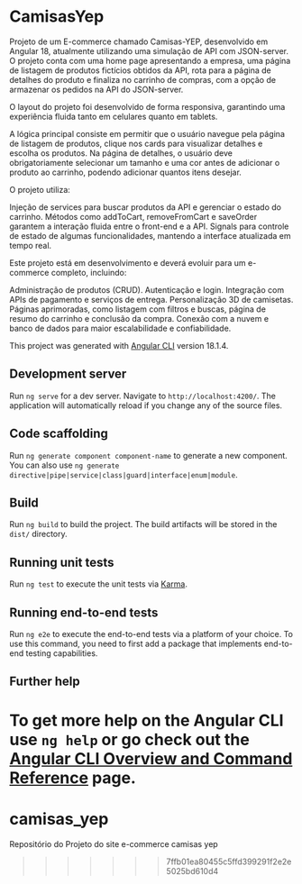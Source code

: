 
# CamisasYep

Projeto de um E-commerce chamado Camisas-YEP, desenvolvido em Angular 18, atualmente utilizando uma simulação de API com JSON-server. O projeto conta com uma home page apresentando a empresa, uma página de listagem de produtos fictícios obtidos da API, rota para a página de detalhes do produto e finaliza no carrinho de compras, com a opção de armazenar os pedidos na API do JSON-server.

O layout do projeto foi desenvolvido de forma responsiva, garantindo uma experiência fluida tanto em celulares quanto em tablets.

A lógica principal consiste em permitir que o usuário navegue pela página de listagem de produtos, clique nos cards para visualizar detalhes e escolha os produtos. Na página de detalhes, o usuário deve obrigatoriamente selecionar um tamanho e uma cor antes de adicionar o produto ao carrinho, podendo adicionar quantos itens desejar.

O projeto utiliza:

Injeção de services para buscar produtos da API e gerenciar o estado do carrinho. 
Métodos como addToCart, removeFromCart e saveOrder garantem a interação fluida entre o front-end e a API.
Signals para controle de estado de algumas funcionalidades, mantendo a interface atualizada em tempo real.

Este projeto está em desenvolvimento e deverá evoluir para um e-commerce completo, incluindo:

Administração de produtos (CRUD).
Autenticação e login.
Integração com APIs de pagamento e serviços de entrega.
Personalização 3D de camisetas.
Páginas aprimoradas, como listagem com filtros e buscas, página de resumo do carrinho e conclusão da compra.
Conexão com a nuvem e banco de dados para maior escalabilidade e confiabilidade.

This project was generated with [Angular CLI](https://github.com/angular/angular-cli) version 18.1.4.

## Development server

Run `ng serve` for a dev server. Navigate to `http://localhost:4200/`. The application will automatically reload if you change any of the source files.

## Code scaffolding

Run `ng generate component component-name` to generate a new component. You can also use `ng generate directive|pipe|service|class|guard|interface|enum|module`.

## Build

Run `ng build` to build the project. The build artifacts will be stored in the `dist/` directory.

## Running unit tests

Run `ng test` to execute the unit tests via [Karma](https://karma-runner.github.io).

## Running end-to-end tests

Run `ng e2e` to execute the end-to-end tests via a platform of your choice. To use this command, you need to first add a package that implements end-to-end testing capabilities.

## Further help

To get more help on the Angular CLI use `ng help` or go check out the [Angular CLI Overview and Command Reference](https://angular.dev/tools/cli) page.
=======
# camisas_yep
Repositório do Projeto do site e-commerce camisas yep
>>>>>>> 7ffb01ea80455c5ffd399291f2e2e5025bd610d4
